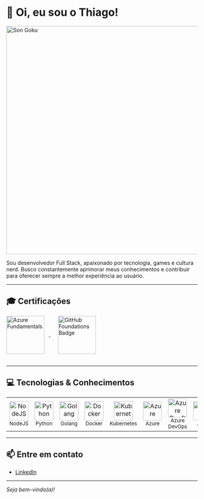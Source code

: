 # 👋 Oi, eu sou o Thiago!

  <img src="https://www.gifcen.com/wp-content/uploads/2024/05/son-goku-gif-7.gif" alt="Son Goku" width="600"  />



Sou desenvolvedor Full Stack, apaixonado por tecnologia, games e cultura nerd. Busco constantemente aprimorar meus conhecimentos e contribuir para oferecer sempre a melhor experiência ao usuário.

---

## 🎓 Certificações

<div align="left">
  <a href="https://learn.microsoft.com/pt-br/users/thiagopereiraalves/credentials/801a7c167299b6e7?ref=https%3A%2F%2Fwww.linkedin.com%2F" target="_blank">
    <img src="https://images.credly.com/size/340x340/images/be8fcaeb-c769-4858-b567-ffaaa73ce8cf/image.png" alt="Azure Fundamentals" width="100" style="vertical-align:middle; margin-right:12px;"/>
  </a>
  &nbsp;&nbsp;&nbsp;&nbsp;
  <a href="https://www.credly.com/earner/earned/badge/bb9ac4a4-5469-4c70-8db6-90fc7c7641f0" target="_blank">
    <img src="https://images.credly.com/size/340x340/images/024d0122-724d-4c5a-bd83-cfe3c4b7a073/image.png" alt="GitHub Foundations Badge" width="100" style="vertical-align:middle; margin-right:12px;"/>
  </a>
</div>

<br>

---

## 💻 Tecnologias & Conhecimentos

<table>
  <tr>
    <td align="center">
      <img src="https://cdn.jsdelivr.net/gh/devicons/devicon/icons/nodejs/nodejs-original.svg" alt="NodeJS" width="50"/><br>
      <sub>NodeJS</sub>
    </td>
    <td align="center">
      <img src="https://cdn.jsdelivr.net/gh/devicons/devicon/icons/python/python-original.svg" alt="Python" width="50"/><br>
      <sub>Python</sub>
    </td>
    <td align="center">
      <img src="https://cdn.jsdelivr.net/gh/devicons/devicon/icons/go/go-original.svg" alt="Golang" width="50"/><br>
      <sub>Golang</sub>
    </td>
    <td align="center">
      <img src="https://cdn.jsdelivr.net/gh/devicons/devicon@latest/icons/docker/docker-original.svg" alt="Docker" width="50" /><br>
      <sub>Docker</sub>
    </td>
    <td align="center">
      <img src="https://cdn.jsdelivr.net/gh/devicons/devicon/icons/kubernetes/kubernetes-plain.svg" alt="Kubernetes" width="50"/><br>
      <sub>Kubernetes</sub>
    </td>
    <td align="center">
      <img src="https://cdn.jsdelivr.net/gh/devicons/devicon/icons/azure/azure-original.svg" alt="Azure" width="50"/><br>
      <sub>Azure</sub>
    </td>
    <td align="center">
      <img src="https://cdn.jsdelivr.net/gh/devicons/devicon/icons/azuredevops/azuredevops-original.svg" alt="Azure DevOps" width="50"/><br>
      <sub>Azure DevOps</sub>
    </td>
    <td align="center">
      <img src="https://cdn.jsdelivr.net/gh/devicons/devicon@latest/icons/amazonwebservices/amazonwebservices-plain-wordmark.svg" alt="AWS" width="50"/><br>
      <sub>AWS</sub>
    </td>
  </tr>
</table>

---

## 📫 Entre em contato

- [LinkedIn](https://www.linkedin.com/in/thiagopereiraalves/)

---

_Seja bem-vindo(a)!_
